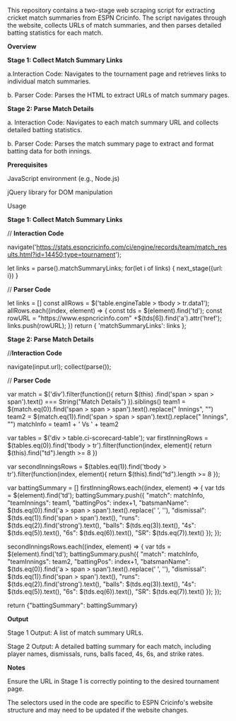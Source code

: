 This repository contains a two-stage web scraping script for extracting cricket match summaries from ESPN Cricinfo. The script navigates through the website, collects URLs of match summaries, and then parses detailed batting statistics for each match.

**Overview**

**Stage 1: Collect Match Summary Links**

a.Interaction Code: Navigates to the tournament page and retrieves links to individual match summaries.

b. Parser Code: Parses the HTML to extract URLs of match summary pages.

**Stage 2: Parse Match Details**

a. Interaction Code: Navigates to each match summary URL and collects detailed batting statistics.

b. Parser Code: Parses the match summary page to extract and format batting data for both innings.

**Prerequisites**

JavaScript environment (e.g., Node.js)

jQuery library for DOM manipulation

Usage

**Stage 1: Collect Match Summary Links**

// **Interaction Code**

navigate('https://stats.espncricinfo.com/ci/engine/records/team/match_results.html?id=14450;type=tournament');

let links = parse().matchSummaryLinks;
for(let i of links) { 
  next_stage({url: i}) 
}

// **Parser Code**

let links = []
const allRows = $('table.engineTable > tbody > tr.data1');
allRows.each((index, element) => {
 const tds = $(element).find('td');
 const rowURL = "https://www.espncricinfo.com" +$(tds[6]).find('a').attr('href');
 links.push(rowURL);
})
return {
  'matchSummaryLinks': links
};

**Stage 2: Parse Match Details**

//**Interaction Code**

navigate(input.url);
collect(parse());

// **Parser Code**

var match = $('div').filter(function(){
  return $(this)
    .find('span > span > span').text() === String("Match Details") 
}).siblings()
team1 = $(match.eq(0)).find('span > span > span').text().replace(" Innings", "")
team2 = $(match.eq(1)).find('span > span > span').text().replace(" Innings", "")
matchInfo = team1 +  ' Vs ' + team2

var tables = $('div > table.ci-scorecard-table');
var firstInningRows = $(tables.eq(0)).find('tbody > tr').filter(function(index, element){
  return $(this).find("td").length >= 8
})

var secondInningsRows = $(tables.eq(1)).find('tbody > tr').filter(function(index, element){
  return $(this).find("td").length >= 8
});

var battingSummary = []
firstInningRows.each((index, element) => {
  var tds = $(element).find('td');
  battingSummary.push({
    "match": matchInfo,
    "teamInnings": team1,
    "battingPos": index+1,
    "batsmanName": $(tds.eq(0)).find('a > span > span').text().replace(' ', ''),
    "dismissal": $(tds.eq(1)).find('span > span').text(),
    "runs": $(tds.eq(2)).find('strong').text(), 
    "balls": $(tds.eq(3)).text(),
    "4s": $(tds.eq(5)).text(),
    "6s": $(tds.eq(6)).text(),
    "SR": $(tds.eq(7)).text()
  });
});

secondInningsRows.each((index, element) => {
  var tds = $(element).find('td');
  battingSummary.push({
    "match": matchInfo,
    "teamInnings": team2,
    "battingPos": index+1,
    "batsmanName": $(tds.eq(0)).find('a > span > span').text().replace(' ', ''),
    "dismissal": $(tds.eq(1)).find('span > span').text(),
    "runs": $(tds.eq(2)).find('strong').text(), 
    "balls": $(tds.eq(3)).text(),
    "4s": $(tds.eq(5)).text(),
    "6s": $(tds.eq(6)).text(),
    "SR": $(tds.eq(7)).text()
  });
});

return {"battingSummary": battingSummary}

**Output**

Stage 1 Output: A list of match summary URLs.

Stage 2 Output: A detailed batting summary for each match, including player names, dismissals, runs, balls faced, 4s, 6s, and strike rates.

**Notes**

Ensure the URL in Stage 1 is correctly pointing to the desired tournament page.

The selectors used in the code are specific to ESPN Cricinfo's website structure and may need to be updated if the website changes.
